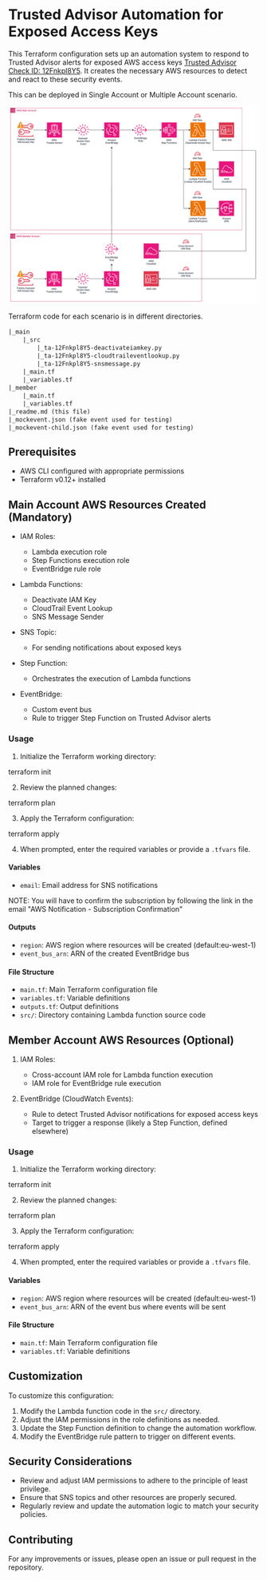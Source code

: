 # Trusted Advisor Automation for Exposed Access Keys 

This Terraform configuration sets up an automation system to respond to Trusted Advisor alerts for exposed AWS access keys [Trusted Advisor Check ID: 12Fnkpl8Y5](https://docs.aws.amazon.com/awssupport/latest/user/security-checks.html#exposed-access-keys). It creates the necessary AWS resources to detect and react to these security events.

This can be deployed in Single Account or Multiple Account scenario. 

![Diagram](./ta-automation.png)

Terraform code for each scenario is in different directories. 
```
|_main
    |_src
        |_ta-12Fnkpl8Y5-deactivateiamkey.py
        |_ta-12Fnkpl8Y5-cloudtraileventlookup.py
        |_ta-12Fnkpl8Y5-snsmessage.py
    |_main.tf
    |_variables.tf
|_member
    |_main.tf
    |_variables.tf
|_readme.md (this file)
|_mockevent.json (fake event used for testing)
|_mockevent-child.json (fake event used for testing)
```

## Prerequisites

- AWS CLI configured with appropriate permissions
- Terraform v0.12+ installed


## Main Account AWS Resources Created (Mandatory)

- IAM Roles:
  - Lambda execution role
  - Step Functions execution role
  - EventBridge rule role

- Lambda Functions:
  - Deactivate IAM Key
  - CloudTrail Event Lookup
  - SNS Message Sender

- SNS Topic:
  - For sending notifications about exposed keys

- Step Function:
  - Orchestrates the execution of Lambda functions

- EventBridge:
  - Custom event bus
  - Rule to trigger Step Function on Trusted Advisor alerts

### Usage

1. Initialize the Terraform working directory:

terraform init


2. Review the planned changes:

terraform plan

3. Apply the Terraform configuration:

terraform apply

4. When prompted, enter the required variables or provide a `.tfvars` file.

#### Variables

- `email`: Email address for SNS notifications

NOTE: You will have to confirm the subscription by following the link in the email "AWS Notification - Subscription Confirmation"

#### Outputs

- `region`: AWS region where resources will be created (default:eu-west-1)
- `event_bus_arn`: ARN of the created EventBridge bus

#### File Structure

- `main.tf`: Main Terraform configuration file
- `variables.tf`: Variable definitions
- `outputs.tf`: Output definitions
- `src/`: Directory containing Lambda function source code


## Member Account AWS Resources (Optional)

1. IAM Roles:
   - Cross-account IAM role for Lambda function execution
   - IAM role for EventBridge rule execution

2. EventBridge (CloudWatch Events):
   - Rule to detect Trusted Advisor notifications for exposed access keys
   - Target to trigger a response (likely a Step Function, defined elsewhere)

### Usage

1. Initialize the Terraform working directory:

terraform init


2. Review the planned changes:

terraform plan

3. Apply the Terraform configuration:

terraform apply

4. When prompted, enter the required variables or provide a `.tfvars` file.

#### Variables

- `region`: AWS region where resources will be created (default:eu-west-1)
- `event_bus_arn`: ARN of the event bus where events will be sent

#### File Structure

- `main.tf`: Main Terraform configuration file
- `variables.tf`: Variable definitions


## Customization

To customize this configuration:

1. Modify the Lambda function code in the `src/` directory.
2. Adjust the IAM permissions in the role definitions as needed.
3. Update the Step Function definition to change the automation workflow.
4. Modify the EventBridge rule pattern to trigger on different events.

## Security Considerations

- Review and adjust IAM permissions to adhere to the principle of least privilege.
- Ensure that SNS topics and other resources are properly secured.
- Regularly review and update the automation logic to match your security policies.

## Contributing

For any improvements or issues, please open an issue or pull request in the repository.
